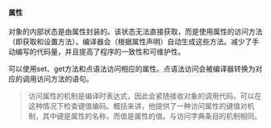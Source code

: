 #### 属性
对象的内部状态是由属性封装的。该状态无法直接获取，而是使用属性的访问方法（即获取和设置方法）。编译器会（根据属性声明）自动生成这些方法。减少了手动编写的代码量，并且提高了程序的一致性和可维护性。

可以使用set、get方法和点语法访问相应的属性。点语法访问会被编译器转换为对应的调用访问方法的语句。

> 访问属性的机制是编译时表达式，因此会紧随接收对象的调用代码。可以在这种情况下检查键值编码。概括来讲，他提供了一种访问属性的键值对机制，其中键是属性的名称，而值是属性的值。与访问字典条目的机制相同。





